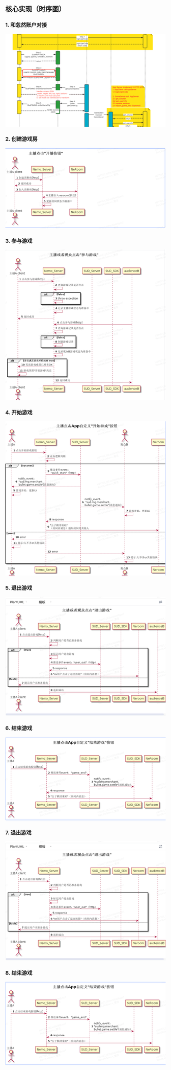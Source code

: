 ## 核心实现（时序图）
### 1. 和忽然账户对接
![](./账号打通.png)
### 2. 创建游戏房
![](./创建游戏房.png)
### 3. 参与游戏
![](./参与游戏.png)
### 4. 开始游戏
![](./开始游戏.png)
### 5. 退出游戏
![](./退出游戏.png)
### 6. 结束游戏
![](./结束游戏.png)
### 7. 退出游戏
![](./退出游戏.png)
### 8. 结束游戏
![](./结束游戏.png)